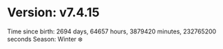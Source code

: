 # Version: v7.4.15
Time since birth: 2694 days, 64657 hours, 3879420 minutes, 232765200 seconds
Season: Winter ❄️
